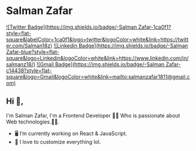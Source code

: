 # Salman Zafar  
[![Twitter Badge](https://img.shields.io/badge/-Salman Zafar-1ca0f1?style=flat-square&labelColor=1ca0f1&logo=twitter&logoColor=white&link=https://twitter.com/Salman18z)](https://twitter.com/Salman18z) [![Linkedin Badge](https://img.shields.io/badge/-Salman Zafar-blue?style=flat-square&logo=Linkedin&logoColor=white&link=https://www.linkedin.com/in/salmanz18/)](https://www.linkedin.com/in/salmanz18/) [![Gmail Badge](https://img.shields.io/badge/-Salman Zafar-c14438?style=flat-square&logo=Gmail&logoColor=white&link=mailto:salmanzafar1811@gmail.com)](mailto:salmanzafar1811@gmail.com)

## Hi 👋, 
I'm Salman Zafar, I'm a Frontend Developer 👨‍💻 Who is passionate about Web technologies.🏄‍♂️.

- 🖥 I’m currently working on React & JavaScript.
- 👻 I love to customize everything lol.

